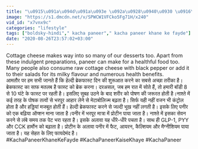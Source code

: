 ```yaml
---
title: "\u0915\u091a\u094d\u091a\u093e \u092a\u0928\u0940\u0930 \u0916\u093e\u0928\u0947 \u0915\u0947 \u092b\u093e\u092f\u0926\u0947 \u0915\u091a\u094d\u091a\u093e \u092a\u0928\u0940\u0930 \u0916\u093e\u0928\u0947 \u0938\u0947 \u0915\u094d\u092f\u093e \u0939\u094b\u0924\u093e \u0939\u0948 Kacha Paneer Khane ke fayde Boldsky"
image: "https://s1.dmcdn.net/v/SPWCW1VFCko5Fg71H/x240"
vid_id: "x7vnx9c"
categories: "lifestyle"
tags: ["boldsky-hindi"," kacha paneer"," kacha paneer khane ke fayde"]
date: "2020-08-26T23:57:02+03:00"
---
```

Cottage cheese makes way into so many of our desserts too. Apart from these indulgent preparations, paneer can make for a healthful food too. Many people also consume raw cottage cheese with black pepper or add it to their salads for its milky flavour and numerous health benefits.  <br>आमतौर पर हम सभी जानते हैं कि हेल्दी ब्रेकफास्ट दिन की शुरूआत करने का सबसे अच्छा तरीका है। ब्रेकफास्ट का साफ मतलब है फास्ट को ब्रेक करना। दरअसल, जब हम रात में सोते हैं, तो हमारी बॉडी 8 से 10 घंटे के फास्ट पर रहती है। इसलिए सुबह उठने के बाद शरीर को पोषण की जरूरत होती है।नाश्ते में कई तरह के पोषक तत्वों से भरपूर आहार लेने से मेटाबोलिज्म बढ़ता है। सिर्फ यही नहीं वजन भी कंट्रोल होता है और हड्डियां मजबूत होती हैं। हेल्दी ब्रेकफास्ट करने से जल्दी भूख नहीं लगती है। इसके लिए पनीर को एक बढ़िया ऑप्शन माना जाता है।पनीर में भरपूर मात्रा में प्रोटीन पाया जाता है। नाश्ते में इसका सेवन करने से लंबे समय तक पेट भरा रहता है। इसके अलावा यह धीरे-धीरे पचता है। साथ ही GLP-1, PYY और CCK हार्मोन को बढ़ाता है। प्रोटीन के अलावा पनीर में फैट, आयरन, कैल्शियम और मैग्नीशियम पाया जाता है। यह सेहत के लिए फायदेमंद है।  <br>#KachaPaneerKhaneKeFayde #KachaPaneerKaiseKhaye #KachaPaneer
